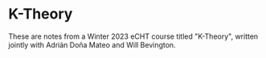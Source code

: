 # K-Theory
These are notes from a Winter 2023 eCHT course titled "K-Theory", written jointly with Adrián Doña Mateo and Will Bevington.
